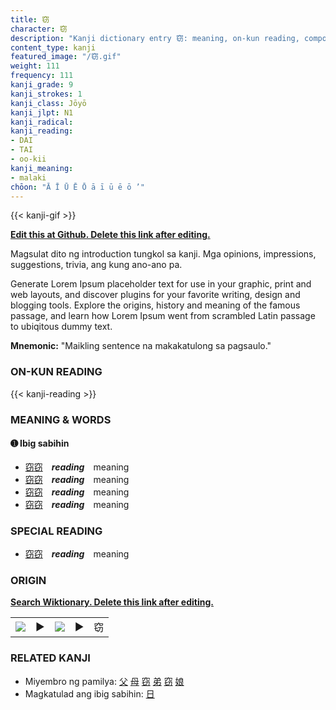 ```yaml
---
title: 窃
character: 窃
description: "Kanji dictionary entry 窃: meaning, on-kun reading, compounds, origin, related kanji"
content_type: kanji
featured_image: "/窃.gif"
weight: 111
frequency: 111
kanji_grade: 9
kanji_strokes: 1
kanji_class: Jōyō
kanji_jlpt: N1
kanji_radical: 
kanji_reading: 
- DAI
- TAI
- oo-kii
kanji_meaning:
- malaki
chōon: "Ā Ī Ū Ē Ō ā ī ū ē ō ’"
---
```

[//]: # (Don't edit the line below. Kanji animated GIF code is automatically generated.)
{{< kanji-gif >}}

[//]: # (Edit below this line.)

**[Edit this at Github. Delete this link after editing.](https://github.com/tim0g/tim/tree/main/content/kanji/窃/index.md)**

Magsulat dito ng introduction tungkol sa kanji. Mga opinions, impressions, suggestions, trivia, ang kung ano-ano pa.

Generate Lorem Ipsum placeholder text for use in your graphic, print and web layouts, and discover plugins for your favorite writing, design and blogging tools. Explore the origins, history and meaning of the famous passage, and learn how Lorem Ipsum went from scrambled Latin passage to ubiqitous dummy text.
 
**Mnemonic:** "Maikling sentence na makakatulong sa pagsaulo."

### ON-KUN READING

[//]: # (Don't edit the line below. ON-KUN READING code is automatically generated.)
{{< kanji-reading >}}

### MEANING & WORDS

#### ➊ **Ibig sabihin**
  - [窃](../窃)[窃](../窃)　***reading***　meaning
  - [窃](../窃)[窃](../窃)　***reading***　meaning
  - [窃](../窃)[窃](../窃)　***reading***　meaning
  - [窃](../窃)[窃](../窃)　***reading***　meaning

### SPECIAL READING
  - [窃](../窃)[窃](../窃)　***reading***　meaning

### ORIGIN

**[Search Wiktionary. Delete this link after editing.](https://wiktionary.org/wiki/窃)**
<table class="kanji-table"><tr><td>
<img src="60px-窃-bronze.svg.png">
</td><td>▶</td><td>
<img src="60px-窃-oracle.svg.png">
</td><td>▶</td>
<td class="kanji-origin">窃</td>
</tr></table>

### RELATED KANJI
- Miyembro ng pamilya: [父](../父) [母](../母) [窃](../窃) [弟](../弟) [窃](../窃) [娘](../娘)
- Magkatulad ang ibig sabihin: [日](../日)
